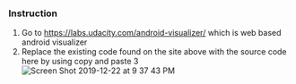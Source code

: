 ### Instruction
1. Go to https://labs.udacity.com/android-visualizer/ which is web based android visualizer
2. Replace the existing code found on the site above with the source code here by using copy and paste
3
![Screen Shot 2019-12-22 at 9 37 43 PM](https://user-images.githubusercontent.com/13493736/71336185-520dff00-2503-11ea-88a6-baea2a24fbae.png)
